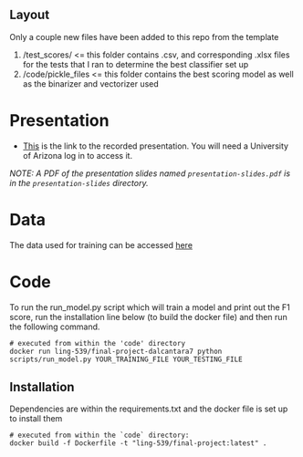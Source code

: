 ## Layout
Only a couple new files have been added to this repo from the template
1. /test_scores/ <= this folder contains .csv, and corresponding .xlsx files for the tests that I ran to determine the best classifier set up
2. /code/pickle_files <= this folder contains the best scoring model as well as the binarizer and vectorizer used


# Presentation

- [This](https://drive.google.com/file/d/16P1NwQbihpMgJ-XuySzc5nOeo1jSfGjL/view?usp=sharing) is the link to the recorded presentation. You will need a University of Arizona log in to access it.

_NOTE: A PDF of the presentation slides named `presentation-slides.pdf` is in the `presentation-slides` directory._

# Data

The data used for training can be accessed [here](https://github.com/ua-ling-439-spring-2020/final-project-dalcantara7/blob/master/code/openclass_prize.train)

# Code

To run the run_model.py script which will train a model and print out the F1 score, run the installation line below (to build the docker file) and then run the following command. 

``` 
# executed from within the 'code' directory
docker run ling-539/final-project-dalcantara7 python scripts/run_model.py YOUR_TRAINING_FILE YOUR_TESTING_FILE
``` 

## Installation

Dependencies are within the requirements.txt and the docker file is set up to install them

``` 
# executed from within the `code` directory:
docker build -f Dockerfile -t "ling-539/final-project:latest" .
```
